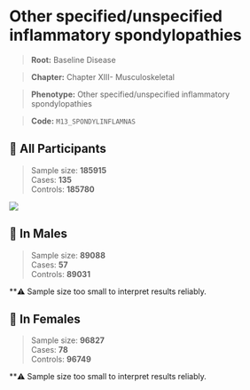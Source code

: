 # Other specified/unspecified inflammatory spondylopathies

> **Root:** Baseline Disease  

> **Chapter:** Chapter XIII- Musculoskeletal  

> **Phenotype:** Other specified/unspecified inflammatory spondylopathies  

> **Code:** `M13_SPONDYLINFLAMNAS`

## 🧪 All Participants  
> Sample size: **185915**  
> Cases: **135**  
> Controls: **185780**
<img src="/Disease/Figures/ALL/Baseline/M13_SPONDYLINFLAMNAS.png"/>
<CsvTable src="/public/Disease/Data/ALL/Baseline/LG_M13_SPONDYLINFLAMNAS.csv" label="🔍 View full results" />

## 👨 In Males  
> Sample size: **89088**  
> Cases: **57**  
> Controls: **89031**

**⚠️ Sample size too small to interpret results reliably.

## 👩 In Females  
> Sample size: **96827**  
> Cases: **78**  
> Controls: **96749**

**⚠️ Sample size too small to interpret results reliably.
